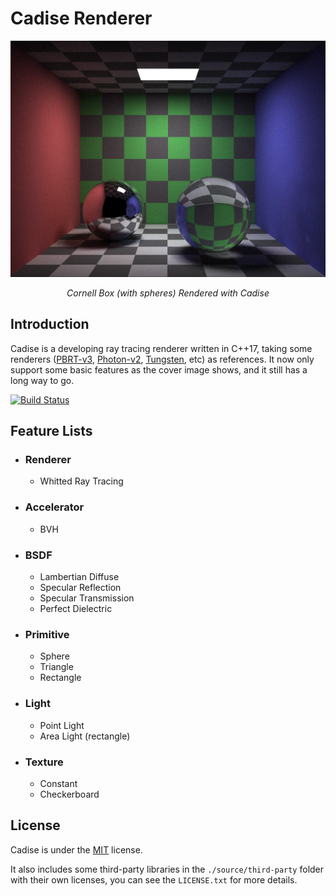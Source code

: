 # Cadise Renderer

<img src="./gallery/cornell-box-sphere/20190812.png"><br />

<p align="center"><i>Cornell Box (with spheres) Rendered with Cadise</i></p>

## Introduction
Cadise is a developing ray tracing renderer written in C++17, taking some renderers ([PBRT-v3](https://github.com/mmp/pbrt-v3), [Photon-v2](https://github.com/TzuChieh/Photon-v2), [Tungsten](https://github.com/tunabrain/tungsten), etc) as references. It now only support some basic features as the cover image shows, and it still has a long way to go.

[![Build Status](https://travis-ci.com/xh5a5n6k6/cadise.svg?branch=master)](https://travis-ci.com/xh5a5n6k6/cadise)

## Feature Lists
- ### Renderer
    - Whitted Ray Tracing
- ### Accelerator
    - BVH
- ### BSDF
    - Lambertian Diffuse
    - Specular Reflection
    - Specular Transmission
    - Perfect Dielectric
- ### Primitive
    - Sphere
    - Triangle
    - Rectangle
- ### Light
    - Point Light
    - Area Light (rectangle)
- ### Texture
    - Constant
    - Checkerboard

## License
Cadise is under the <a href="https://opensource.org/licenses/MIT">MIT</a> license. 

It also includes some third-party libraries in the `./source/third-party` folder with their own licenses, you can see the `LICENSE.txt` for more details.